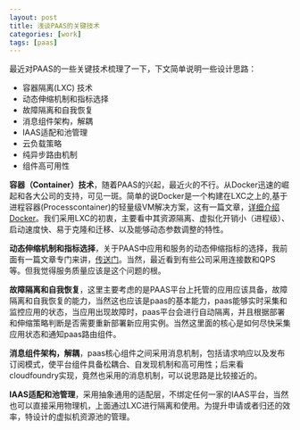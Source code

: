```yaml
---
layout: post
title: 浅谈PAAS的关键技术
categories: [work]
tags: [paas]
---
```


最近对PAAS的一些关键技术梳理了一下，下文简单说明一些设计思路：

- 容器隔离(LXC) 技术
- 动态伸缩机制和指标选择
- 故障隔离和自我恢复
- 消息组件架构，解耦
- IAAS适配和池管理
- 云负载策略
- 纯异步路由机制
- 组件高可用性

**容器（Container）技术**，随着PAAS的兴起，最近火的不行。从Docker迅速的崛起和各大公司的支持，可见一斑。简单的说Docker是一个构建在LXC之上的,基于进程容器(Processcontainer)的轻量级VM解决方案，这有一篇文章，[详细介绍Docker](http://blog.csdn.net/colorant/article/details/20608157)。我们采用LXC的初衷，主要看中其资源隔离、虚拟化开销小（进程级）、启动速度快、易于克隆和迁移、以及能够动态参数调整的特性。

**动态伸缩机制和指标选择**，关于PAAS中应用和服务的动态伸缩指标的选择，我前面有一篇文章专门来讲，[传送门](http://zhengxiu.name/2013/12/autoextend-policy/)。当然，最近看到有些公司采用连接数和QPS等。但我觉得服务质量应该是这个问题的根。

**故障隔离和自我恢复**，这里主要考虑的是PAAS平台上托管的应用应该具备，故障隔离和自我恢复的能力，当然这也应该是paas的基本能力，paas能够实时采集和监控应用的状态，当应用出现故障时，paas平台会进行自动隔离，并且根据部署和伸缩策略判断是否需要重新部署新应用实例。当然这里面的核心是如何尽快采集应用状态和通知paas路由组件。

**消息组件架构，解耦**，paas核心组件之间采用消息机制，包括请求响应以及发布订阅模式，使平台组件具备松耦合、自发现机制和高可用性；后来看cloudfoundry实现，竟然也采用的消息机制，可以说思路是比较接近的。

**IAAS适配和池管理**，采用抽象通用的适配层，不绑定任何一家的IAAS平台，当然也可以直接采用物理机，上面通过LXC进行隔离和使用。为提升申请或者归还的效率，特设计的虚拟机资源池的管理。